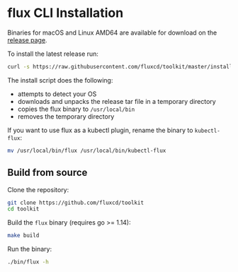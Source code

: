 # flux CLI Installation

Binaries for macOS and Linux AMD64 are available for download on the 
[release page](https://github.com/fluxcd/toolkit/releases).

To install the latest release run:

```bash
curl -s https://raw.githubusercontent.com/fluxcd/toolkit/master/install/flux.sh | sudo bash
```

The install script does the following:
* attempts to detect your OS
* downloads and unpacks the release tar file in a temporary directory
* copies the flux binary to `/usr/local/bin`
* removes the temporary directory

If you want to use flux as a kubectl plugin, rename the binary to `kubectl-flux`:

```sh
mv /usr/local/bin/flux /usr/local/bin/kubectl-flux
```

## Build from source

Clone the repository:

```bash
git clone https://github.com/fluxcd/toolkit
cd toolkit
```

Build the `flux` binary (requires go >= 1.14):

```bash
make build
```

Run the binary:

```bash
./bin/flux -h
```
